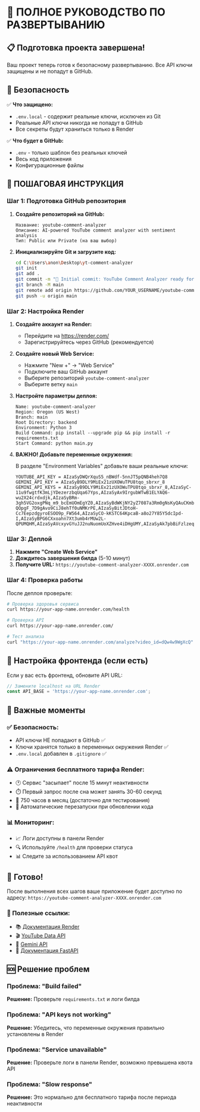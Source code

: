 # 🚀 ПОЛНОЕ РУКОВОДСТВО ПО РАЗВЕРТЫВАНИЮ

## 📋 Подготовка проекта завершена!

Ваш проект теперь готов к безопасному развертыванию. Все API ключи защищены и не попадут в GitHub.

## 🔐 Безопасность

✅ **Что защищено:**
- `.env.local` - содержит реальные ключи, исключен из Git
- Реальные API ключи никогда не попадут в GitHub
- Все секреты будут храниться только в Render

✅ **Что будет в GitHub:**
- `.env` - только шаблон без реальных ключей
- Весь код приложения
- Конфигурационные файлы

## 🚀 ПОШАГОВАЯ ИНСТРУКЦИЯ

### Шаг 1: Подготовка GitHub репозитория

1. **Создайте репозиторий на GitHub:**
   ```
   Название: youtube-comment-analyzer
   Описание: AI-powered YouTube comment analyzer with sentiment analysis
   Тип: Public или Private (на ваш выбор)
   ```

2. **Инициализируйте Git и загрузите код:**
   ```bash
   cd C:\Users\anon\Desktop\yt-comment-analyzer
   git init
   git add .
   git commit -m "🚀 Initial commit: YouTube Comment Analyzer ready for deployment"
   git branch -M main
   git remote add origin https://github.com/YOUR_USERNAME/youtube-comment-analyzer.git
   git push -u origin main
   ```

### Шаг 2: Настройка Render

1. **Создайте аккаунт на Render:**
   - Перейдите на https://render.com/
   - Зарегистрируйтесь через GitHub (рекомендуется)

2. **Создайте новый Web Service:**
   - Нажмите "New +" → "Web Service"
   - Подключите ваш GitHub аккаунт
   - Выберите репозиторий `youtube-comment-analyzer`
   - Выберите ветку `main`

3. **Настройте параметры деплоя:**
   ```
   Name: youtube-comment-analyzer
   Region: Oregon (US West)
   Branch: main
   Root Directory: backend
   Environment: Python 3
   Build Command: pip install --upgrade pip && pip install -r requirements.txt
   Start Command: python main.py
   ```

4. **ВАЖНО! Добавьте переменные окружения:**
   
   В разделе "Environment Variables" добавьте ваши реальные ключи:
   
   ```
   YOUTUBE_API_KEY = AIzaSyDWQrXquS5_nBWdf-5nnJT5pQNB4heh7Q8
   GEMINI_API_KEY = AIzaSyB9DLY9MiEx21zUXOWuTPU8tqo_sbrxr_8
   GEMINI_API_KEYS = AIzaSyB9DLY9MiEx21zUXOWuTPU8tqo_sbrxr_8,AIzaSyC-11u9fwgtfK3mLjYDezerzbqUqa67Yps,AIzaSyAx9IrgubWTwB1ELYAQ6-wu2X24crdxdjk,AIzaSyBRm-3gh5VG2oxgPNq_m9_bcEmUOmEgYZ0,AIzaSyBdWKjNY2yZ7087a3Rm0gNsKyQAuCKmb5M,AIzaSyC6-QOpgF_7D9gAvo9CiJ8ehTf0uNMKrPE,AIzaSyBitJDtoH-Cc7EepzdgyroESOO9p_FW564,AIzaSyCO-kKSTC64KpcaB-a8o27Y85Y5dcIpd-I,AIzaSyBPG6CXxoahn7Xt3umb4rMUw2L-QPUMQHM,AIzaSyAVcxyvGYuJJ2nuNuomUoXZHve4iDHgUMY,AIzaSyAk7pbBiFzlzeqlwWKorl0HQKJftwS4es8
   ```

### Шаг 3: Деплой

1. **Нажмите "Create Web Service"**
2. **Дождитесь завершения билда** (5-10 минут)
3. **Получите URL:** `https://youtube-comment-analyzer-XXXX.onrender.com`

### Шаг 4: Проверка работы

После деплоя проверьте:

```bash
# Проверка здоровья сервиса
curl https://your-app-name.onrender.com/health

# Проверка API
curl https://your-app-name.onrender.com/

# Тест анализа
curl "https://your-app-name.onrender.com/analyze?video_id=dQw4w9WgXcQ"
```

## 🔧 Настройка фронтенда (если есть)

Если у вас есть фронтенд, обновите API URL:

```javascript
// Замените localhost на URL Render
const API_BASE = 'https://your-app-name.onrender.com';
```

## 🚨 Важные моменты

### ✅ Безопасность:
- API ключи НЕ попадают в GitHub ✅
- Ключи хранятся только в переменных окружения Render ✅
- `.env.local` добавлен в `.gitignore` ✅

### ⚠️ Ограничения бесплатного тарифа Render:
- 🕐 Сервис "засыпает" после 15 минут неактивности
- ⏱️ Первый запрос после сна может занять 30-60 секунд
- 💾 750 часов в месяц (достаточно для тестирования)
- 🔄 Автоматические перезапуски при обновлении кода

### 📊 Мониторинг:
- 📈 Логи доступны в панели Render
- 🔍 Используйте `/health` для проверки статуса
- 📊 Следите за использованием API квот

## 🎯 Готово!

После выполнения всех шагов ваше приложение будет доступно по адресу:
`https://youtube-comment-analyzer-XXXX.onrender.com`

### 🔗 Полезные ссылки:
- 📚 [Документация Render](https://render.com/docs)
- 🎬 [YouTube Data API](https://developers.google.com/youtube/v3)
- 🤖 [Gemini API](https://ai.google.dev/)
- 📖 [Документация FastAPI](https://fastapi.tiangolo.com/)

## 🆘 Решение проблем

### Проблема: "Build failed"
**Решение:** Проверьте `requirements.txt` и логи билда

### Проблема: "API keys not working"
**Решение:** Убедитесь, что переменные окружения правильно установлены в Render

### Проблема: "Service unavailable"
**Решение:** Проверьте логи в панели Render, возможно превышена квота API

### Проблема: "Slow response"
**Решение:** Это нормально для бесплатного тарифа после периода неактивности
